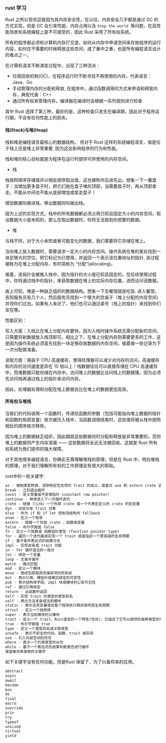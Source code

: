 ### rust 学习

Rust 之所以受欢迎是因为其内存安全性。在以往，内存安全几乎都是通过 GC 的方式实现，但是 GC 会引来性能、内存占用以及 `Stop the world `等问题，在高性能场景和系统编程上是不可接受的，因此 Rust 采用了所有权系统。

所有的程序都必须和计算机内存打交道，如何从内存中申请空间来存放程序的运行内容，如何在不需要的时候释放这些空间，成了重中之重，也是所有编程语言设计的难点之一。

在计算机语言不断演变过程中，出现了三种流派：

* 垃圾回收机制(GC)，在程序运行时不断寻找不再使用的内存，代表语言：Java、Go
* 手动管理内存的分配和释放, 在程序中，通过函数调用的方式来申请和释放内存，典型代表：C++
* 通过所有权来管理内存，编译器在编译时会根据一系列规则进行检查

其中 Rust 选择了第三种，最妙的是，这种检查只发生在编译期，因此对于程序运行期，不会有任何性能上的损失。

#### 栈(Stack)与堆(Heap)
栈和堆是编程语言最核心的数据结构， 但对于 Rust 这样的系统编程语言，值是位于栈上还是堆上非常重要, 因为这会影响程序的行为和性能。

栈和堆的核心目标就是为程序在运行时提供可供使用的内存空间。

* 栈

栈按照顺序存储值并以相反顺序取出值，这也被称作后进先出。想象一下一叠盘子：当增加更多盘子时，把它们放在盘子堆的顶部，当需要盘子时，再从顶部拿走。不能从中间也不能从底部增加或拿走盘子！

增加数据叫做进栈，移出数据则叫做出栈。

因为上述的实现方式，栈中的所有数据都必须占用已知且固定大小的内存空间，假设数据大小是未知的，那么在取出数据时，你将无法取到你想要的数据。

* 堆

与栈不同，对于大小未知或者可能变化的数据，我们需要将它存储在堆上。

当向堆上放入数据时，需要请求一定大小的内存空间。操作系统在堆的某处找到一块足够大的空位，把它标记为已使用，并返回一个表示该位置地址的指针, 该过程被称为在堆上分配内存，有时简称为 “分配”(allocating)。

接着，该指针会被推入栈中，因为指针的大小是已知且固定的，在后续使用过程中，你将通过栈中的指针，来获取数据在堆上的实际内存位置，进而访问该数据。

由上可知，堆是一种缺乏组织的数据结构。想象一下去餐馆就座吃饭: 进入餐馆，告知服务员有几个人，然后服务员找到一个够大的空桌子（堆上分配的内存空间）并领你们过去。如果有人来迟了，他们也可以通过桌号（栈上的指针）来找到你们坐在哪。

性能区别：

写入方面：入栈比在堆上分配内存要快，因为入栈时操作系统无需分配新的空间，只需要将新数据放入栈顶即可。相比之下，在堆上分配内存则需要更多的工作，这是因为操作系统必须首先找到一块足够存放数据的内存空间，接着做一些记录为下一次分配做准备。

读取方面：得益于 CPU 高速缓存，使得处理器可以减少对内存的访问，高速缓存和内存的访问速度差异在 10 倍以上！栈数据往往可以直接存储在 CPU 高速缓存中，而堆数据只能存储在内存中。访问堆上的数据比访问栈上的数据慢，因为必须先访问栈再通过栈上的指针来访问内存。

因此，处理器处理和分配在栈上数据会比在堆上的数据更加高效。

#### 所有权与堆栈

当我们的代码调用一个函数时，传递给函数的参数（包括可能指向堆上数据的指针和函数的局部变量）依次被压入栈中，当函数调用结束时，这些值将被从栈中按照相反的顺序依次移除。

因为堆上的数据缺乏组织，因此跟踪这些数据何时分配和释放是非常重要的，否则堆上的数据将产生内存泄漏 —— 这些数据将永远无法被回收。这就是 Rust 所有权系统为我们提供的强大保障。

对于其他很多编程语言，你确实无需理解堆栈的原理，但是在 Rust 中，明白堆栈的原理，对于我们理解所有权的工作原理会有很大的帮助。


rust中的一些关键字:

```markdown
as - 强制类型转换，消除特定包含项的 trait 的歧义，或者对 use 和 extern crate 语句中的项重命名
break - 立刻退出循环
const - 定义常量或不变裸指针（constant raw pointer）
continue - 继续进入下一次循环迭代
crate - 链接（link）一个外部 crate 或一个代表宏定义的 crate 的宏变量
dyn - 动态分发 trait 对象
else - 作为 if 和 if let 控制流结构的 fallback
enum - 定义一个枚举
extern - 链接一个外部 crate 、函数或变量
false - 布尔字面值 false
fn - 定义一个函数或 函数指针类型 (function pointer type)
for - 遍历一个迭代器或实现一个 trait 或者指定一个更高级的生命周期
if - 基于条件表达式的结果分支
impl - 实现自有或 trait 功能
in - for 循环语法的一部分
let - 绑定一个变量
loop - 无条件循环
match - 模式匹配
mod - 定义一个模块
move - 使闭包获取其所捕获项的所有权
mut - 表示引用、裸指针或模式绑定的可变性
pub - 表示结构体字段、impl 块或模块的公有可见性
ref - 通过引用绑定
return - 从函数中返回
Self - 实现 trait 的类型的类型别名
self - 表示方法本身或当前模块
static - 表示全局变量或在整个程序执行期间保持其生命周期
struct - 定义一个结构体
super - 表示当前模块的父模块
trait - 定义一个 trait，Rust语言的一个特性(性状)，它描述了它可以提供的每种类型的功能,类似于其他语言中定义的接口的特征
true - 布尔字面值 true
type - 定义一个类型别名或关联类型
unsafe - 表示不安全的代码、函数、trait 或实现
use - 引入外部空间的符号
where - 表示一个约束类型的从句
while - 基于一个表达式的结果判断是否进行循环
保留做将来使用的关键字
```

如下关键字没有任何功能，但是Rust 保留了，为了以备将来的应用。
```markdown
abstract
async
await
become
box
do
final
macro
override
priv
try
typeof
unsized
virtual
yield
```

